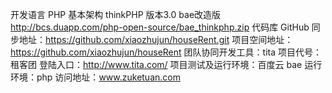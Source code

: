 ﻿开发语言 PHP基本架构 thinkPHP  版本3.0  bae改造版  http://bcs.duapp.com/php-open-source/bae_thinkphp.zip代码库   GitHub    同步地址：https://github.com/xiaozhujun/houseRent.git  项目空间地址：https://github.com/xiaozhujun/houseRent团队协同开发工具：tita  项目代号：租客团  登陆入口：http://www.tita.com/项目测试及运行环境：百度云 bae  运行环境：php访问地址：www.zuketuan.com